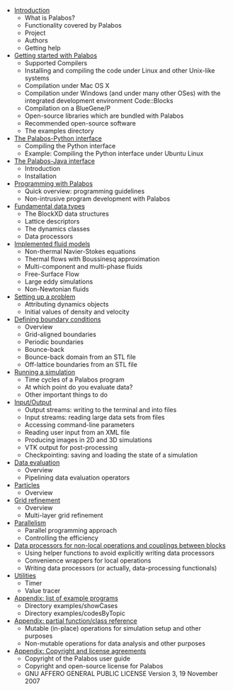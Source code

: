 * [Introduction](Introduction.md/#Introduction)
    - What is Palabos?
    - Functionality covered by Palabos
    - Project
    - Authors
    - Getting help
* [Getting started with Palabos](GettingStarted.md/#GettingStarted)
    - Supported Compilers
    - Installing and compiling the code under Linux and other Unix-like systems
    - Compilation under Mac OS X
    - Compilation under Windows (and under many other OSes) with the integrated development environment Code::Blocks
    - Compilation on a BlueGene/P
    - Open-source libraries which are bundled with Palabos
    - Recommended open-source software
    - The examples directory
* [The Palabos-Python interface](PythonInterface.md/#PythonInterface)
    - Compiling the Python interface
    - Example: Compiling the Python interface under Ubuntu Linux
* [The Palabos-Java interface](JavaInterface.md/#JavaInterface)
    - Introduction
    - Installation
* [Programming with Palabos](Programming.md/#Programming)
    - Quick overview: programming guidelines
    - Non-intrusive program development with Palabos
* [Fundamental data types](FundamentalDataTypes.md/#FundamentalDataTypes)
    - The BlockXD data structures
    - Lattice descriptors
    - The dynamics classes
    - Data processors
* [Implemented fluid models](FluidModels.md/#FluidModels)
    - Non-thermal Navier-Stokes equations
    - Thermal flows with Boussinesq approximation
    - Multi-component and multi-phase fluids
    - Free-Surface Flow
    - Large eddy simulations
    - Non-Newtonian fluids
* [Setting up a problem](SettingUp.md/#SettingUp)
    - Attributing dynamics objects
    - Initial values of density and velocity
* [Defining boundary conditions](DefiningBoundaryConditions.md/#DefiningBoundaryConditions)
    - Overview
    - Grid-aligned boundaries
    - Periodic boundaries
    - Bounce-back
    - Bounce-back domain from an STL file
    - Off-lattice boundaries from an STL file
* [Running a simulation](RunningASimulation.md/#RunningASimulation)
    - Time cycles of a Palabos program
    - At which point do you evaluate data?
    - Other important things to do
* [Input/Output](Input-Output.md/#InputOutput)
    - Output streams: writing to the terminal and into files
    - Input streams: reading large data sets from files
    - Accessing command-line parameters
    - Reading user input from an XML file
    - Producing images in 2D and 3D simulations
    - VTK output for post-processing
    - Checkpointing: saving and loading the state of a simulation
* [Data evaluation](DataEvaluation.md/#DataEvaluation)
    - Overview
    - Pipelining data evaluation operators
* [Particles](Particles.md/#Particles)
    - Overview
* [Grid refinement](GridRefinement.md/#GridRefinement)
    - Overview
    - Multi-layer grid refinement
* [Parallelism](Parallelism.md/#Parallelism)
    - Parallel programming approach
    - Controlling the efficiency
* [Data processors for non-local operations and couplings between blocks](DataProcessors.md/#DataProcessors)
    - Using helper functions to avoid explicitly writing data processors
    - Convenience wrappers for local operations
    - Writing data processors (or actually, data-processing functionals)
* [Utilities](Utilities.md/#Utilities)
    - Timer
    - Value tracer
* [Appendix: list of example programs](ListofExamplePrograms.md/#LoEP)
    - Directory examples/showCases
    - Directory examples/codesByTopic
* [Appendix: partial function/class reference](PartialFunctionClassReference.md/#PFCR)
    - Mutable (in-place) operations for simulation setup and other purposes
    - Non-mutable operations for data analysis and other purposes
* [Appendix: Copyright and license agreements](CopyrightLicenseAgreements.md/#CLA)
    - Copyright of the Palabos user guide
    - Copyright and open-source license for Palabos
    - GNU AFFERO GENERAL PUBLIC LICENSE Version 3, 19 November 2007